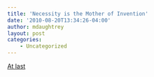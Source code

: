 ```yaml
---
title: 'Necessity is the Mother of Invention'
date: '2010-08-20T13:34:26-04:00'
author: mdaughtrey
layout: post
categories:
    - Uncategorized
---
```


[At last](http://blog.makezine.com/archive/2010/08/weyland-yutani_patents_handy_facehu.html)
